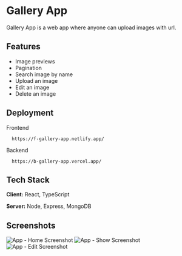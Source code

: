 # Gallery App

Gallery App is a web app where anyone can upload images with url.

##

## Features

- Image previews
- Pagination
- Search image by name
- Upload an image
- Edit an image
- Delete an image

## Deployment

Frontend

```
  https://f-gallery-app.netlify.app/
```

Backend

```
  https://b-gallery-app.vercel.app/
```

## Tech Stack

**Client:** React, TypeScript

**Server:** Node, Express, MongoDB

## Screenshots

![App - Home Screenshot](https://res.cloudinary.com/iharrycld/image/upload/v1657740010/ReadMe%20Screenshots/Screenshot_183_rtwmyv.png)
![App - Show Screenshot](https://res.cloudinary.com/iharrycld/image/upload/v1657740006/ReadMe%20Screenshots/Screenshot_184_mlrnk4.png)
![App - Edit Screenshot](https://res.cloudinary.com/iharrycld/image/upload/v1657739994/ReadMe%20Screenshots/Screenshot_185_kv6jpr.png)
